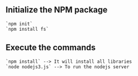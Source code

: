 ## Initialize the NPM package
    `npm init`
    `npm install fs`

## Execute the commands
    `npm install` --> It will install all libraries
    `node nodejs3.js` --> To run the nodejs server
